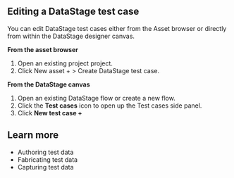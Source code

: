 ## Editing a DataStage test case

You can edit DataStage test cases either from the Asset browser or directly from within the DataStage designer canvas.

**From the asset browser**
1. Open an existing project project.
1. Click New asset + > Create DataStage test case.

**From the DataStage canvas**

1. Open an existing DataStage flow or create a new flow.
1. Click the **Test cases** icon to open up the Test cases side panel.
1. Click **New test case +**

## Learn more
<a href="learn-more"></a>



* Authoring test data
* Fabricating test data
* Capturing test data
